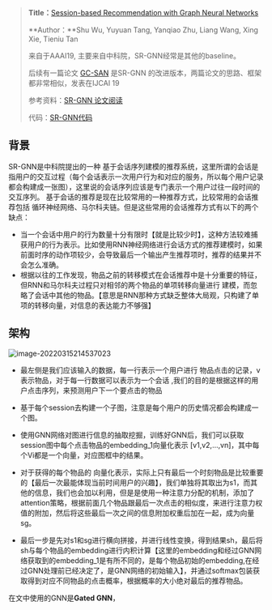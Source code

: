 > **Title：**[Session-based Recommendation with Graph Neural Networks](https://arxiv.org/pdf/1811.00855.pdf)
>
> **Author：**Shu Wu, Yuyuan Tang, Yanqiao Zhu,  Liang Wang,  Xing Xie, Tieniu Tan
>
> 来自于AAAI19,  主要来自中科院，SR-GNN经常是其他的baseline。
>
> 后续有一篇论文 [GC-SAN](https://blog.csdn.net/hhmy77/article/details/117412390) 是SR-GNN 的改进版本，两篇论文的思路、框架都非常相似，发表在IJCAI 19
>
> 参考资料：[SR-GNN 论文阅读](https://zhuanlan.zhihu.com/p/376811872)
>
> 代码：[SR-GNN代码](https://zhuanlan.zhihu.com/p/374403316)

## 背景

SR-GNN是中科院提出的一种 基于会话序列建模的推荐系统，这里所谓的会话是指用户的交互过程（每个会话表示一次用户行为和对应的服务，所以每个用户记录都会构建成一张图），这里说的会话序列应该是专门表示一个用户过往一段时间的交互序列。 基于会话的推荐是现在比较常用的一种推荐方式，比较常用的会话推荐包括 循环神经网络、马尔科夫链。但是这些常用的会话推荐方式有以下的两个缺点：

* 当一个会话中用户的行为数量十分有限时【就是比较少时】，这种方法较难捕获用户的行为表示。比如使用RNN神经网络进行会话方式的推荐建模时，如果前面时序的动作项较少，会导致最后一个输出产生推荐项时，推荐的结果并不会怎么准确。
* 根据以往的工作发现，物品之前的转移模式在会话推荐中是十分重要的特征，但RNN和马尔科夫过程只对相邻的两个物品的单项转移向量进行 建模，而忽略了会话中其他的物品。【意思是RNN那种方式缺乏整体大局观，只构建了单项的转移向量，对信息的表达能力不够强】

## 架构

![image-20220315214537023](https://cdn.jsdelivr.net/gh/Zhangxin98/Note@main/img/image-20220315214537023.png)

* 最左侧是我们应该输入的数据，每一行表示一个用户进行 物品点击的记录，v表示物品，对于每一行数据可以表示为一个会话 ,我们的目的是根据这样的用户点击序列，来预测用户下一个要点击的物品 

* 基于每个session去构建一个子图，注意是每个用户的历史情况都会构建成一个图。
* 使用GNN网络对图进行信息的抽取挖掘，训练好GNN后，我们可以获取session图中每个点击物品的embedding_1向量化表示 [v1,v2,...,vn]，其中每个Vi都是一个向量，对应图框中的结果。
* 对于获得的每个物品的 向量化表示，实际上只有最后一个时刻物品是比较重要的【最后一次最能体现当前时间用户的兴趣】，我们单独将其取出为s1，而其他的信息，我们也会加以利用，但是是使用一种注意力分配的机制，添加了attention策略，根据前面几个物品跟最后一次点击的相似度，来进行注意力权值的附加，然后将这些最后一次之间的信息附加权重后加在一起，成为向量sg。
* 最后一步是先对s1和sg进行横向拼接，并进行线性变换，得到结果sh，最后将sh与每个物品的embedding进行内积计算【这里的embedding和经过GNN网络获取到的embedding_1是有所不同的，是每个物品初始的embedding,在经过GNN处理前已经决定了，是GNN网络的初始输入】，并通过softmax包装获取得到对应不同物品的点击概率，根据概率的大小绝对最后的推荐物品。



在文中使用的GNN是**Gated GNN**，